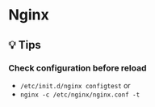 # Nginx

## :bulb: Tips

### Check configuration before reload
- `/etc/init.d/nginx configtest` or
- `nginx -c /etc/nginx/nginx.conf -t`
